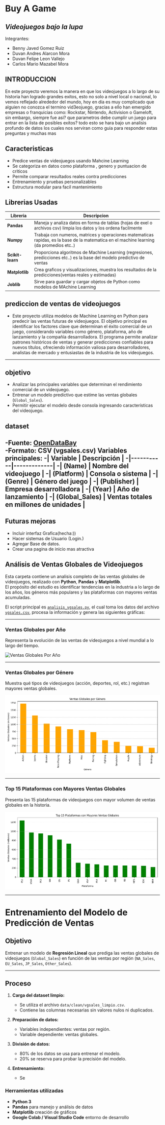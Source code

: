 # Buy A Game
## *Videojuegos bajo la lupa* 
Integrantes:
- Benny Javed Gomez Ruiz
- Duvan Andres Alarcon Mora
- Duvan Felipe Leon Vallejo
- Carlos Mario Mazabel Mora
## INTRODUCCION
En este proyecto veremos la manera en que los videojuegos a lo largo de su historia han logrado grandes exitos, esto no solo a nivel local o nacional, lo vemos reflejado alrededor del mundo, hoy en día es muy complicado que alguien no conozca el termino vid3eojuego, gracias a ello han emergido empresas o franquicias como: Rockstar, Nintendo, Activision o Gameloft, sin embargo, siempre fue asi? que parametros debe cumplir un juego para entrar en la lista de posibles exitos? todo esto se hara bajo un analisis profundo de datos los cuales nos serviran como guia para responder estas preguntas y muchas mas
## Caracteristicas
- Predice ventas de videojuegos usando Mahcine Learning
- Se categoriza en datos como plataforma , genero y puntuacion de criticos
- Permite comparar resultados reales contra predicciones
- Entrenamiento y pruebas personalizables
- Estructura modular para facil mantenimiento
## Librerias Usadas
|Libreria|Descripcion|
|--------|-----------|
|**Pandas**|  Maneja y analiza datos en forma de tablas (hojas de exel o archivos csv) limpia los datos y los ordena facilmente|
|**Numpy**|  Trabaja con numeros, matrices y operaciones matematicas rapidas, es la base de la matematica en el machine learning (da promedios etc..)|
|**Scikit-learn**|  Proporciona algoritmos de Machine Learning (regresiones, predicciones etc..) es la base del modelo predictivo de ventas|
|**Matplotlib**|  Crea graficos y visualizaciones, muestra los resultados de la predicciones(ventas reales y estimadas)|
|**Joblib**|  Sirve para guardar y cargar objetos de Python como modelos de MAchine Learning|
## prediccion de ventas de videojuegos
- Este proyecto utiliza modelos de Machine Learning en Python para predecir las ventas futuras de videojuegos.
El objetivo principal es identificar los factores clave que determinan el éxito comercial de un juego, considerando variables como género, plataforma, año de lanzamiento y la compañía desarrolladora.
El programa permite analizar patrones históricos de ventas y generar predicciones confiables para nuevos títulos, ofreciendo información valiosa para desarrolladores, analistas de mercado y entusiastas de la industria de los videojuegos.
---
## objetivo
- Analizar las principales variables que determinan el rendimiento comercial de un videojuego.  
- Entrenar un modelo predictivo que estime las ventas globales (`Global_Sales`).  
- Permitir ejecutar el modelo desde consola ingresando características del videojuego.
## dataset
-**Fuente:** [OpenDataBay](https://opendatabay.com/)  
-**Formato:** CSV (vgsales.csv)
**Variables principales:**
  -| Variable | Descripción |
  -|-----------|-------------|
  -| (Name) | Nombre del videojuego |
  -| (Platform) | Consola o sistema  |
  -| (Genre) | Género del juego |
  -| (Publisher) | Empresa desarrolladora |
  -| (Year) | Año de lanzamiento |
  -| (Global_Sales) | Ventas totales en millones de unidades |
 ----

 ## Futuras mejoras
 * Incluir interfaz Grafica(hecha:))
 * Hacer sistemas de Usuario (Login.)
 * Agregar Base de datos.
 * Crear una pagina de inicio mas atractiva
## Análisis de Ventas Globales de Videojuegos

  Esta carpeta contiene un analisis completo de las ventas globales de videojuegos, realizado con **Python**, **Pandas** y **Matplotlib**.  
El propósito del estudio es identificar tendencias en la industria a lo largo de los años, los géneros más populares y las plataformas con mayores ventas acumuladas.

El script principal es [`analisis_vgsales.py`](Graficas/analisis_vgsales.py), el cual toma los datos del archivo [`vgsales.csv`](Graficas/vgsales.csv), procesa la información y genera las siguientes gráficas:

---

### Ventas Globales por Año
  Representa la evolución de las ventas de videojuegos a nivel mundial a lo largo del tiempo.

![Ventas Globales Por Año](Graficas/Ventas%20Globales%20Por%20Año.png)

---

### Ventas Globales por Género
Muestra qué tipos de videojuegos (acción, deportes, rol, etc.) registran mayores ventas globales.

![Ventas Globales Por Genero](Graficas/Ventas%20Globales%20Por%20Genero.png)

---

### Top 15 Plataformas con Mayores Ventas Globales
Presenta las 15 plataformas de videojuegos con mayor volumen de ventas globales en la historia.

![Top 15 Plataformas con Mayores Ventas Globales](Graficas/Top%2015%20Plataformas%20con%20Mayores%20Ventas%20Globales.png)

---
# Entrenamiento del Modelo de Predicción de Ventas

## Objetivo
  Entrenar un modelo de **Regresión Lineal** que prediga las ventas globales de videojuegos (`Global_Sales`)
en función de las ventas por región (`NA_Sales`, `EU_Sales`, `JP_Sales`, `Other_Sales`).

---

## Proceso

1. **Carga del dataset limpio:**
   - Se utiliza el archivo `data/clean/vgsales_limpio.csv`.
   - Contiene las columnas necesarias sin valores nulos ni duplicados.

2. **Preparación de datos:**
   - Variables independientes: ventas por región.
   - Variable dependiente: ventas globales.

3. **División de datos:**
   - 80% de los datos se usa para entrenar el modelo.
   - 20% se reserva para probar la precisión del modelo.

4. **Entrenamiento:**
   - Se


### Herramientas utilizadas
- **Python 3**
- **Pandas** para manejo y análisis de datos
- **Matplotlib**  creación de gráficos
- **Google Colab / Visual Studio Code** entorno de desarrollo

